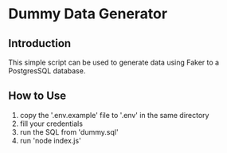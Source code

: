 # Dummy Data Generator

## Introduction

This simple script can be used to generate data using Faker to a PostgresSQL database.

## How to Use

1. copy the '.env.example' file to '.env' in the same directory
2. fill your credentials
3. run the SQL from 'dummy.sql'
4. run 'node index.js'